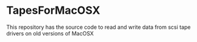 # TapesForMacOSX
This  repository has the source code to read and write data from scsi tape drivers on old versions of MacOSX

